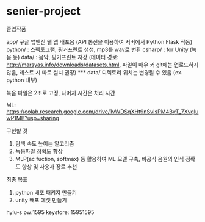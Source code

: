 # senier-project
졸업작품

app/ 구글 앱엔진 웹 앱 배포용 (API 통신을 이용하여 서버에서 Python Flask 작동)
python/ : 스펙토그램, 핑거프린트 생성, mp3를 wav로 변환
csharp/ : for Unity (녹음 등)
data/ : 음악, 핑거프린트 저장 (데이터 경로: http://marsyas.info/downloads/datasets.html, 파일이 매우 커 git에는 업로드하지 않음, 테스트 시 따로 설치 권장)
*** data/ 디렉토리 위치는 변경될 수 있음 (ex. python 내부)

녹음 파일은 2초로 고정, 나머지 시간은 처리 시간

ML: https://colab.research.google.com/drive/1vWDSqXHt9nSvIsPM4ByT_7XvqIuwP1MB?usp=sharing

구현할 것
1. 탐색 속도 높이는 알고리즘
2. 녹음파일 정확도 향상
3. MLP(ac fuction, softmax) 등 활용하여 ML 모델 구축, 비공식 음원의 인식 정확도 향상 및 사용자 장르 추천 

최종 목표
1. python 배포 패키지 만들기
2. unity 배포 에셋 만들기

hylu-s pw:1595
keystore: 15951595
